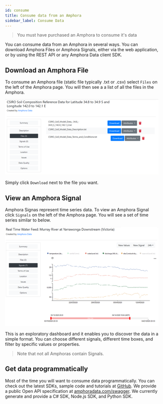 ```yaml
---
id: consume
title: Consume data from an Amphora
sidebar_label: Consume Data
---
```


> You must have purchased an Amphora to consume it's data

You can consume data from an Amphora in several ways. You can download Amphora Files or Amphora Signals, either via the web application, or by using the REST API or any Amphora Data client SDK.

## Download an Amphora File

To consume an Amphora file (static file typically .txt or .csv) select `Files` on the left of the Amphora page. You will then see a a list of all the files in the Amphora. 

<kbd>
<img src="/docs/assets/screenshots/Flat_file_download.PNG">
</kbd>

Simply click `Download` next to the file you want.

## View an Amphora Signal

Amphora Signas represent time series data. To view an Amphora Signal click `Signals` on the left of the Amphora page. You will see a set of time series similar to below.

<kbd>
<img src="/docs/assets/screenshots/view_signal_amphora.png">
</kbd>

This is an exploratory dashboard and it enables you to discover the data in a simple format. You can choose different signals, different time boxes, and filter by specific values or properties. 

> Note that not all Amphoras contain Signals.

## Get data programmatically 

Most of the time you will want to consume data programmatically.  You can check out the latest SDKs, sample code and tutorials at [GitHub](https://github.com/amphoradata). We provide a public Open API specification at [amphoradata.com/swagger](https://beta.amphoradata.com/swagger/). We currently generate and provide a C# SDK, Node.js SDK, and Python SDK.
